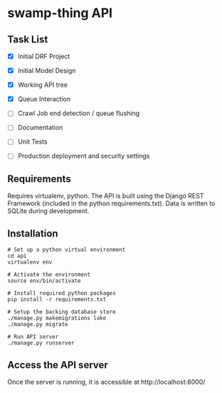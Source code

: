 # swamp-thing API

## Task List
- [x] Initial DRF Project
- [x] Initial Model Design
- [x] Working API tree
- [x] Queue Interaction
- [ ] Crawl Job end detection / queue flushing
- [ ] Documentation
- [ ] Unit Tests
- [ ] Production deployment and security settings


## Requirements
Requires virtualenv, python. The API is built using the Django REST Framework (included in the python requirements.txt). Data is written to SQLite during development.

## Installation
```
# Set up a python virtual environment
cd api
virtualenv env

# Activate the environment
source env/bin/activate

# Install required python packages
pip install -r requirements.txt

# Setup the backing database store
./manage.py makemigrations lake
./manage.py migrate

# Run API server
./manage.py runserver
```

## Access the API server
Once the server is running, it is accessible at http://localhost:8000/